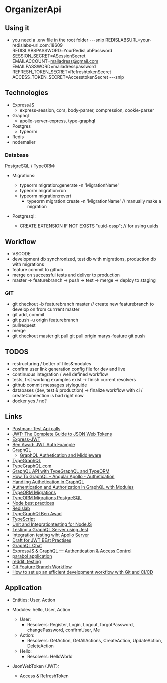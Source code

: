 # OrganizerApi

## Using it

-   you need a .env file in the root folder
    ---snip
    REDISLABSURL=your-redislabs-url.com:18609
    REDISLABSPASSWORD=YourRedisLabPassword
    SESSION_SECRET=ASessionSecret
    EMAILACCOUNT=mailadress@gmail.com
    EMAILPASSWORD=mailadresspassword
    REFRESH_TOKEN_SECRET=RefreshtokenSecret
    ACCESS_TOKEN_SECRET=AccesstokenSecret
    ---snip

## Technologies

-   ExpressJS
    -   express-session, cors, body-parser, compression, cookie-parser
-   Graphql
    -   apollo-server-express, type-graphql
-   Postgres
    -   typeorm
-   Redis
-   nodemailer

### Database

PostgreSQL / TypeORM:

-   Migrations:

    -   typeorm migration:generate -n 'MigrationName'
    -   typeorm migration:run
    -   typeorm migration:revert
        -   typeorm migration:create -n 'MigrationName' // manually make a migration

-   Postgresql:
    -   CREATE EXTENSION IF NOT EXISTS "uuid-ossp"; // for using uuids

## Workflow

-   VSCODE
-   development db synchronized, test db with migrations, production db with migrations
-   feature commit to github
-   merge on successful tests and deliver to production
-   master -> featurebranch -> push -> test -> merge -> deploy to staging

### GIT

-   git checkout -b featurebranch master // create new featurebranch to develop on from currrent master
-   git add, commit
-   git push -u origin featurebranch
-   pullrequest
-   merge
-   git checkout master
    git pull
    git pull origin marys-feature
    git push

## TODOS

-   restructuring / better of files&modules
-   confirm user link generation config file for dev and live
-   continuous integration / well defined workflow
-   tests, frst working examples exist -> finish current resolvers
-   github commit messages styleguide
-   databases (dev, test & production) -> finalize workflow with ci / createConnection is bad right now
-   docker yes / no?

## Links

-   [Postman: Test Api calls](https://www.postman.com)
-   [JWT: The Complete Guide to JSON Web Tokens](https://blog.angular-university.io/angular-jwt/)
-   [Express-JWT](https://github.com/auth0/express-jwt)
-   [Ben Awad: JWT Auth Example](https://github.com/benawad/jwt-auth-example)
-   [GraphQL](https://graphql.org)
    -   [GraphQL Authetication and Middleware](https://graphql.org/graphql-js/authentication-and-express-middleware/)
-   [TypeGraphQL](https://github.com/MichalLytek/type-graphql)
-   [TypeGraphQL.com](https://typegraphql.com)
-   [GraphQL API with TypeGraphQL and TypeORM](https://dev.to/bnevilleoneill/how-to-build-a-graphql-api-with-typegraphql-and-typeorm-58fb)
-   [How To GraphQL - Angular Apollo - Authetication](https://www.howtographql.com/angular-apollo/5-authentication/)
-   [Handling Authetication in GraphQL](https://blog.pusher.com/handling-authentication-in-graphql/)
-   [Authentication and Authorization in GraphQL with Modules](https://medium.com/the-guild/authentication-and-authorization-in-graphql-and-how-graphql-modules-can-help-fadc1ee5b0c2)
-   [TypeORM Migrations](https://github.com/typeorm/typeorm/blob/master/docs/migrations.md#generating-migrations)
-   [TypeORM Migrations PostgreSQL](https://wanago.io/2019/01/28/typeorm-migrations-postgres/)
-   [Node best practices](https://github.com/goldbergyoni/nodebestpractices)
-   [Redislab](https://app.redislabs.com/#/login)
-   [TypeGraphQl Ben Awad](https://github.com/benawad/type-graphql)
-   [TypeScript](https://www.typescriptlang.org/docs/home.html)
-   [Unit and Integrationtesting for NodeJS](https://blog.logrocket.com/unit-and-integration-testing-for-node-js-apps/)
-   [Testing a GraphQL Server using Jest](https://medium.com/entria/testing-a-graphql-server-using-jest-4e00d0e4980e)
-   [Integration testing wiht Apollo Server](https://www.apollographql.com/docs/apollo-server/testing/testing/)
-   [Draft for JWT BEst Practises](https://auth0.com/blog/a-look-at-the-latest-draft-for-jwt-bcp/)
-   [GraphQL Chat](https://github.com/alex996/graphql-chat)
-   [ExpressJS & GraphQL — Authentication & Access Control](https://itnext.io/expressjs-graphql-authentication-access-control-c5c8fe360b07)
-   [parabol application](https://github.com/ParabolInc/parabol)
-   [reddit: testing](https://www.reddit.com/r/expressjs/comments/9fua5k/integration_tests_am_i_doing_it_right/)
-   [Git Feature Branch Workflow](https://www.atlassian.com/git/tutorials/comparing-workflows/feature-branch-workflow)
-   [How to set up an efficient development workflow with Git and CI/CD](https://proandroiddev.com/how-to-set-up-an-efficient-development-workflow-with-git-and-ci-cd-5e8916f6bece)

## Application

-   Entities: User, Action
-   Modules: hello, User, Action

    -   User:
        -   Resolvers: Register, Login, Logout, forgotPassword, changePassword, confirmUser, Me
    -   Action:
        -   Resolvers: GetAction, GetAllActions, CreateAction, UpdateAction, DeleteAction
    -   Hello:
        -   Resolvers: HelloWorld

-   JsonWebToken (JWT):
    -   Access & RefreshToken

